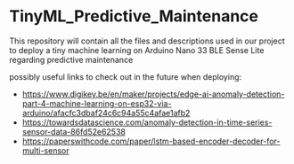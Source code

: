 # TinyML_Predictive_Maintenance
This repository will contain all the files and descriptions used in our project to deploy a tiny machine learning on Arduino Nano 33 BLE Sense Lite regarding predictive maintenance


possibly useful links to check out in the future when deploying:
- https://www.digikey.be/en/maker/projects/edge-ai-anomaly-detection-part-4-machine-learning-on-esp32-via-arduino/afacfc3dbaf24c6c94a55c4afae1afb2
- https://towardsdatascience.com/anomaly-detection-in-time-series-sensor-data-86fd52e62538
- https://paperswithcode.com/paper/lstm-based-encoder-decoder-for-multi-sensor
